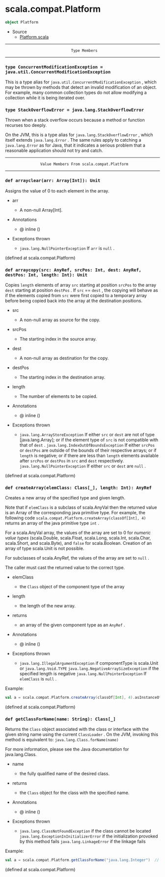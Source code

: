 
#                            scala.compat.Platform                            #

```scala
object Platform
```

* Source
  * [Platform.scala](https://github.com/scala/scala/tree/6d09a1ba5f/src/library/scala/compat/Platform.scala#L1)


--------------------------------------------------------------------------------
                                  Type Members
--------------------------------------------------------------------------------


### `type ConcurrentModificationException = java.util.ConcurrentModificationException` ###

This is a type alias for `java.util.ConcurrentModificationException` , which may
be thrown by methods that detect an invalid modification of an object. For
example, many common collection types do not allow modifying a collection while
it is being iterated over.


### `type StackOverflowError = java.lang.StackOverflowError`                 ###

Thrown when a stack overflow occurs because a method or function recurses too
deeply.

On the JVM, this is a type alias for `java.lang.StackOverflowError` , which
itself extends `java.lang.Error` . The same rules apply to catching a
 `java.lang.Error` as for Java, that it indicates a serious problem that a
reasonable application should not try and catch.


--------------------------------------------------------------------------------
                    Value Members From scala.compat.Platform
--------------------------------------------------------------------------------


### `def arrayclear(arr: Array[Int]): Unit`                                  ###

Assigns the value of 0 to each element in the array.

* arr
  * A non-null Array[Int].

* Annotations
  * @ inline ()
* Exceptions thrown
  * `java.lang.NullPointerException` If `arr` is `null` .

(defined at scala.compat.Platform)


### `def arraycopy(src: AnyRef, srcPos: Int, dest: AnyRef, destPos: Int, length: Int): Unit` ###

Copies `length` elements of array `src` starting at position `srcPos` to the
array `dest` starting at position `destPos` . If `src` == `dest` , the copying
will behave as if the elements copied from `src` were first copied to a
temporary array before being copied back into the array at the destination
positions.

* src
  * A non-null array as source for the copy.
* srcPos
  * The starting index in the source array.
* dest
  * A non-null array as destination for the copy.
* destPos
  * The starting index in the destination array.
* length
  * The number of elements to be copied.

* Annotations
  * @ inline ()
* Exceptions thrown
  * `java.lang.ArrayStoreException` If either `src` or `dest` are not of type
    [java.lang.Array]; or if the element type of `src` is not compatible with
    that of `dest` . `java.lang.IndexOutOfBoundsException` If either `srcPos` or
     `destPos` are outside of the bounds of their respective arrays; or if
     `length` is negative; or if there are less than `length` elements available
    after `srcPos` or `destPos` in `src` and `dest` respectively.
     `java.lang.NullPointerException` If either `src` or `dest` are `null` .

(defined at scala.compat.Platform)


### `def createArray(elemClass: Class[_], length: Int): AnyRef`              ###

Creates a new array of the specified type and given length.

Note that if `elemClass` is a subclass of scala.AnyVal then the returned value
is an Array of the corresponding java primitive type. For example, the following
code `scala.compat.Platform.createArray(classOf[Int], 4)` returns an array of
the java primitive type `int` .

For a scala.AnyVal array, the values of the array are set to 0 for _numeric
value types_ (scala.Double, scala.Float, scala.Long, scala.Int, scala.Char,
scala.Short, and scala.Byte), and `false` for scala.Boolean. Creation of an
array of type scala.Unit is not possible.

For subclasses of scala.AnyRef, the values of the array are set to `null` .

The caller must cast the returned value to the correct type.

* elemClass
  * the `Class` object of the component type of the array
* length
  * the length of the new array.
* returns
  * an array of the given component type as an `AnyRef` .

* Annotations
  * @ inline ()
* Exceptions thrown
  * `java.lang.IllegalArgumentException` if componentType is scala.Unit or
     `java.lang.Void.TYPE`  `java.lang.NegativeArraySizeException` if the
    specified length is negative `java.lang.NullPointerException` If
     `elemClass` is `null` .

Example:

```scala
val a = scala.compat.Platform.createArray(classOf[Int], 4).asInstanceOf[Array[Int]] // returns Array[Int](0, 0, 0, 0)
```

(defined at scala.compat.Platform)


### `def getClassForName(name: String): Class[_]`                            ###

Returns the `Class` object associated with the class or interface with the given
string name using the current `ClassLoader` . On the JVM, invoking this method
is equivalent to: `java.lang.Class.forName(name)`

For more information, please see the Java documentation for java.lang.Class.

* name
  * the fully qualified name of the desired class.
* returns
  * the `Class` object for the class with the specified name.

* Annotations
  * @ inline ()
* Exceptions thrown
  * `java.lang.ClassNotFoundException` if the class cannot be located
     `java.lang.ExceptionInInitializerError` if the initialization provoked by
    this method fails `java.lang.LinkageError` if the linkage fails

Example:

```scala
val a = scala.compat.Platform.getClassForName("java.lang.Integer")  // returns the Class[_] for java.lang.Integer
```
(defined at scala.compat.Platform)
